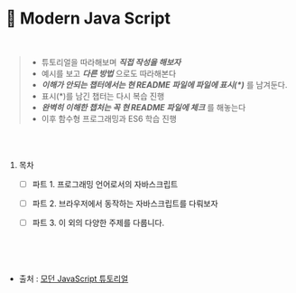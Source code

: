 # 🤔 Modern Java Script

<br />

>   * 튜토리얼을 따라해보며 _**직접 작성을 해보자**_
>   * 예시를 보고 _**다른 방법**_ 으로도 따라해본다
>   * _**이해가 안되는 챕터에서는 현 README 파일에 파일에 표시(*)**_ 를 남겨둔다.
>   * 표시(*)를 남긴 챕터는 다시 복습 진행
>   * _**완벽히 이해한 챕처는 꼭 현 README 파일에 체크**_ 를 해놓는다
>   * 이후 함수형 프로그래밍과 ES6 학습 진행

<br />
<br />

1. 목차

    * [ ] 파트 1. 프로그래밍 언어로서의 자바스크립트
    * [ ] 파트 2. 브라우저에서 동작하는 자바스크립트를 다뤄보자
    * [ ] 파트 3. 이 외의 다양한 주제를 다룹니다.


<br />
<br />
<br />


- 출처 :  [모던 JavaScript 튜토리얼](https://ko.javascript.info/)